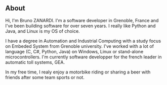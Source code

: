## About

Hi, I'm Bruno ZANARDI. I'm a software developer in Grenoble, France and I've been building software for over seven years. I really like Python and Java, and Linux is my OS of choice.  

I have a degree in Automation and Industrial Computing with a study focus on Embeded System from Grenoble university. I've worked with a lot of language (C, C#, Python, Java) on Windows, Linux or stand-alone microcontrollers. I'm currently software developper for the french leader in automatic toll systems, GEA.

In my free time, I realy enjoy a motorbike riding or sharing a beer with friends after some team sports or not.
